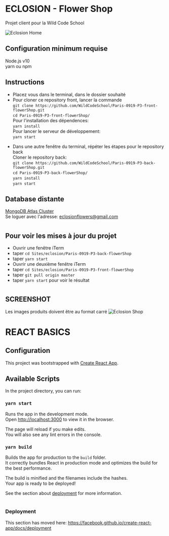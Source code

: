 # ECLOSION - Flower Shop

Projet client pour la Wild Code School

![Eclosion Home](https://res.cloudinary.com/dsbgj0oop/image/upload/v1580384248/home.png)

## Configuration minimum requise

Node.js v10 <br>
yarn ou npm <br>

## Instructions

- Placez vous dans le terminal, dans le dossier souhaité
- Pour cloner ce repository front, lancer la commande <br>
  `git clone https://github.com/WildCodeSchool/Paris-0919-P3-front-flowerShop.git` <br>
  `cd Paris-0919-P3-front-flowerShop/` <br>
  Pour l'installation des dépendences: <br>
  `yarn install` <br>
  Pour lancer le serveur de développement: <br>
  `yarn start` <br>

* Dans une autre fenêtre du terminal, répéter les étapes pour le repository back<br>
  Cloner le repository back: <br>
  `git clone https://github.com/WildCodeSchool/Paris-0919-P3-back-flowerShop.git` <br>
  `cd Paris-0919-P3-back-flowerShop/` <br>
  `yarn install` <br>
  `yarn start` <br>

## Database distante

[MongoDB Atlas Cluster](https://www.mongodb.com/) <br>
Se loguer avec l'adresse: eclosionflowers@gmail.com

#

## Pour voir les mises à jour du projet

- Ouvrir une fenêtre iTerm <br>
- taper `cd Sites/eclosion/Paris-0919-P3-back-flowerShop` <br>
- taper `yarn start` <br>
- Ouvrir une deuxième fenêtre iTerm <br>
- taper `cd Sites/eclosion/Paris-0919-P3-front-flowerShop` <br>
- taper `git pull origin master` <br>
- taper `yarn start` pour voir le résultat

#

## SCREENSHOT

Les images produits doivent être au format carré
![Eclosion Shop](https://res.cloudinary.com/dsbgj0oop/image/upload/v1579879317/shop.png)

#

# REACT BASICS

## Configuration

This project was bootstrapped with [Create React App](https://github.com/facebook/create-react-app).

## Available Scripts

In the project directory, you can run:

### `yarn start`

Runs the app in the development mode.<br />
Open [http://localhost:3000](http://localhost:3000) to view it in the browser.

The page will reload if you make edits.<br />
You will also see any lint errors in the console.

### `yarn build`

Builds the app for production to the `build` folder.<br />
It correctly bundles React in production mode and optimizes the build for the best performance.

The build is minified and the filenames include the hashes.<br />
Your app is ready to be deployed!

See the section about [deployment](https://facebook.github.io/create-react-app/docs/deployment) for more information.

#

### Deployment

This section has moved here: https://facebook.github.io/create-react-app/docs/deployment
